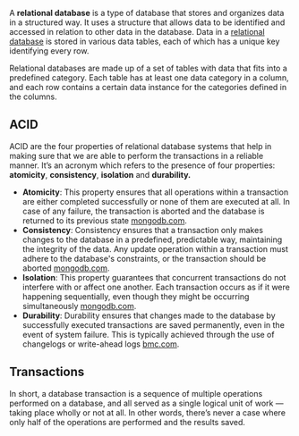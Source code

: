 A **relational database** is a type of database that stores and organizes data in a structured way. It uses a structure that allows data to be identified and accessed in relation to other data in the database. Data in a [relational database](https://roadmap.sh/sql) is stored in various data tables, each of which has a unique key identifying every row.

Relational databases are made up of a set of tables with data that fits into a predefined category. Each table has at least one data category in a column, and each row contains a certain data instance for the categories defined in the columns.

## ACID
ACID are the four properties of relational database systems that help in making sure that we are able to perform the transactions in a reliable manner. It’s an acronym which refers to the presence of four properties: **atomicity**, **consistency**, **isolation** and **durability.**

- **Atomicity**: This property ensures that all operations within a transaction are either completed successfully or none of them are executed at all. In case of any failure, the transaction is aborted and the database is returned to its previous state [mongodb.com](https://www.mongodb.com/basics/acid-transactions).
- **Consistency**: Consistency ensures that a transaction only makes changes to the database in a predefined, predictable way, maintaining the integrity of the data. Any update operation within a transaction must adhere to the database's constraints, or the transaction should be aborted [mongodb.com](https://www.mongodb.com/basics/acid-transactions).
- **Isolation**: This property guarantees that concurrent transactions do not interfere with or affect one another. Each transaction occurs as if it were happening sequentially, even though they might be occurring simultaneously [mongodb.com](https://www.mongodb.com/basics/acid-transactions).
- **Durability**: Durability ensures that changes made to the database by successfully executed transactions are saved permanently, even in the event of system failure. This is typically achieved through the use of changelogs or write-ahead logs [bmc.com](https://www.bmc.com/blogs/acid-atomic-consistent-isolated-durable/).

## Transactions
In short, a database transaction is a sequence of multiple operations performed on a database, and all served as a single logical unit of work — taking place wholly or not at all. In other words, there’s never a case where only half of the operations are performed and the results saved.